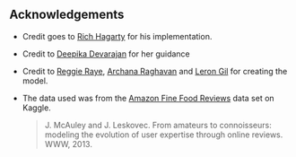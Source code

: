 ## Acknowledgements

* Credit goes to [Rich Hagarty](https://developer.ibm.com/code/community/advocates/rich.hagarty) for his implementation.
* Credit to [Deepika Devarajan](https://www.linkedin.com/in/deepikadevarajan/) for her guidance
* Credit to [Reggie Raye](https://www.linkedin.com/in/reginaldraye/), [Archana Raghavan](https://www.linkedin.com/in/archana-raghavan-70b51a/) and [Leron Gil](https://www.linkedin.com/in/lerongil/) for creating the model.

* The data used was from the [Amazon Fine Food Reviews](https://www.kaggle.com/snap/amazon-fine-food-reviews) data set on Kaggle.

  > J. McAuley and J. Leskovec. From amateurs to connoisseurs: modeling the evolution of user expertise through online reviews. WWW, 2013.
